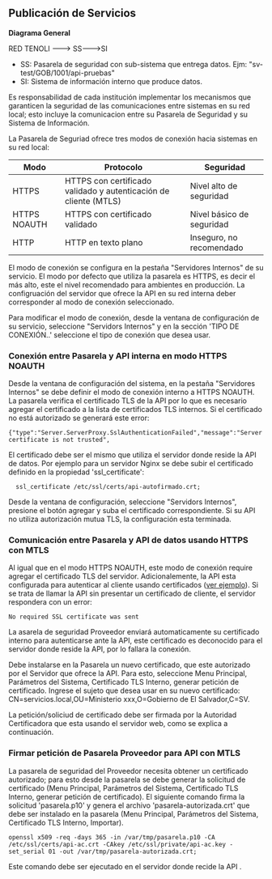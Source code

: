 ## Publicación de Servicios ##

**Diagrama General**

RED TENOLI ---> SS--->SI

* SS: Pasarela de seguridad con sub-sistema que entrega datos.  Ejm: "sv-test/GOB/1001/api-pruebas"
* SI: Sistema de información interno que produce datos.

Es responsabilidad de cada institución implementar los mecanismos que garanticen la seguridad de las comunicaciones entre sistemas en su red local; esto incluye la comunicacion entre su Pasarela de Seguridad y su Sistema de Información.  

La Pasarela de Seguriad ofrece tres modos de conexión hacia sistemas en su red local:

|Modo|Protocolo| Seguridad|
|-----|------|------|
|HTTPS| HTTPS con certificado validado y autenticación de cliente (MTLS)| Nivel alto de seguridad|
|HTTPS NOAUTH| HTTPS con certificado validado |Nivel básico de seguridad|
|HTTP|HTTP en texto plano| Inseguro, no recomendado|

El modo de conexión se configura en la pestaña "Servidores Internos" de su servicio. El modo por defecto que utiliza la pasarela es HTTPS, es decir el más alto, este el nivel recomendado para ambientes en producción. La configruación del servidor que ofrece la API en su red interna deber corresponder al modo de conexión seleccionado.

Para modificar el modo de conexión, desde la ventana de configuración de su servicio, seleccione "Servidors Internos" y en la sección 'TIPO DE CONEXIÓN..' seleccione el tipo de conexión que desea usar.  


### Conexión entre Pasarela y API interna en modo HTTPS NOAUTH ###

Desde la ventana de configuración del sistema, en la pestaña "Servidores Internos" se debe definir el modo de conexión interno a HTTPS NOAUTH. La pasarela verifica el certificado TLS de la API por lo que es necesario agregar el certificado a la lista de certificados TLS internos.  Si el certificado no está autorizado se generará este error:
```
{"type":"Server.ServerProxy.SslAuthenticationFailed","message":"Server certificate is not trusted",
```

El certificado debe ser el mismo que utiliza el servidor donde reside la API de datos. Por ejemplo para un servidor Nginx se debe subir el certificado definido en la propiedad 'ssl_certificate':

```
  ssl_certificate /etc/ssl/certs/api-autofirmado.crt;
 ```
Desde la ventana de configuración, seleccione "Servidors Internos", presione el botón agregar y suba el certificado correspondiente.  Si su API no utiliza autorización mutua TLS, la configuración esta terminada.   


### Comunicación entre Pasarela y API de datos usando HTTPS con MTLS ###

Al igual que en el modo HTTPS NOAUTH, este modo de conexión require agregar el certificado TLS del servidor. Adicionalemente, la API esta configurada para autenticar al cliente usando certificados ([ver ejemplo](crear_API_con_MTLS.md)). Si se trata de llamar la API sin presentar un certificado de cliente,  el servidor respondera con un error:

```
No required SSL certificate was sent
```

La asarela de seguridad Proveedor enviará automaticamente su certificado interno para autenticarse ante la API, este certificado es deconocido para el servidor donde reside la API, por lo fallara la conexión. 

Debe instalarse en la Pasarela un nuevo certificado, que este autorizado por el Servidor que ofrece la API. Para esto, seleccione Menu Principal, Parámetros del Sistema, Certificado TLS Interno, generar petición de certificado. Ingrese el sujeto que desea usar en su nuevo certificado: CN=servicios.local,OU=Ministerio xxx,O=Gobierno de El Salvador,C=SV. 

La petición/soliciud de certificado debe ser firmada por la Autoridad Certificadora que esta usando el servidor web, como se explica a continuación.


### Firmar petición de Pasarela Proveedor para API con MTLS ###

La pasarela de seguridad del Proveedor necesita obtener un certificado autorizado; para esto desde la pasarela se debe generar la solicitud de certificado (Menu Principal, Parámetros del Sistema, Certificado TLS Interno, generar petición de certificado). El siguiente comando firma la solicitud 'pasarela.p10' y genera el archivo 'pasarela-autorizada.crt' que debe ser instalado en la pasarela (Menu Principal, Parámetros del Sistema, Certificado TLS Interno, Importar).  

```
openssl x509 -req -days 365 -in /var/tmp/pasarela.p10 -CA /etc/ssl/certs/api-ac.crt -CAkey /etc/ssl/private/api-ac.key -set_serial 01 -out /var/tmp/pasarela-autorizada.crt;
```
Este comando debe ser ejecutado en el servidor donde recide la API .
